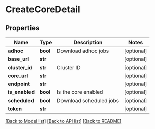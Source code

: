 # CreateCoreDetail

## Properties
Name | Type | Description | Notes
------------ | ------------- | ------------- | -------------
**adhoc** | **bool** | Download adhoc jobs | [optional] 
**base_url** | **str** |  | [optional] 
**cluster_id** | **str** | Cluster ID | [optional] 
**core_url** | **str** |  | [optional] 
**endpoint** | **str** |  | [optional] 
**is_enabled** | **bool** | Is the core enabled | [optional] 
**scheduled** | **bool** | Download scheduled jobs | [optional] 
**token** | **str** |  | [optional] 

[[Back to Model list]](../README.md#documentation-for-models) [[Back to API list]](../README.md#documentation-for-api-endpoints) [[Back to README]](../README.md)


